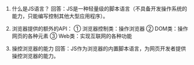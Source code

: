 1. 什么是JS语言？
回答：JS是一种轻量级的脚本语言（不具备开发操作系统的能力，只能编写控制其他大型应用程序）。

2. 浏览器提供的额外的API：
① 浏览器控制类：操作浏览器
② DOM类：操作网页的各种元素
③ Web类：实现互联网的各种功能

3. 操控浏览器的能力
回答：JS作为浏览器的内置脚本语言，为网页开发者提供操控浏览器的能力。